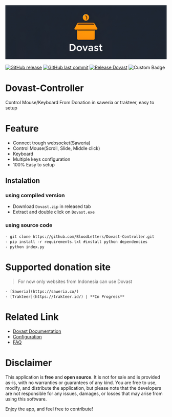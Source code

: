 <img src="assets/banner.jpg" alt="Banner" style="width:800px;">

[![GitHub release](https://img.shields.io/github/v/release/BloodLetters/Dovast-Controller.svg)](https://github.com/BloodLetters/Dovast-Controller/releases)
[![GitHub last commit](https://img.shields.io/github/last-commit/BloodLetters/Dovast-Controller.svg)](https://github.com/BloodLetters/Dovast-Controller/commits/main)
[![Release Dovast](https://github.com/BloodLetters/Dovast-Controller/actions/workflows/main.yml/badge.svg)](https://github.com/BloodLetters/Dovast-Controller/actions/workflows/main.yml)
![Custom Badge](https://img.shields.io/badge/Status-Active-brightgreen)


# Dovast-Controller
Control Mouse/Keyboard From Donation in saweria or trakteer, easy to setup

# Feature
- Connect trough websocket(Saweria)
- Control Mouse(Scroll, Slide, Middle click)
- Keyboard
- Multiple keys configuration
- 100% Easy to setup

## Instalation

### using compiled version
- Download ``Dovast.zip`` in released tab <br>
- Extract and double click on ``Dovast.exe``

### using source code
```
- git clone https://github.com/BloodLetters/Dovast-Controller.git
- pip install -r requirements.txt #install python dependencies
- python index.py
```

# Supported donation site
> For now only websites from Indonesia can use Dovast
```
- [Saweria](https://saweria.co/)
- [Trakteer](https://trakteer.id/) | **In Progress**
```

# Related Link
- [Dovast Documentation](https://github.com/BloodLetters/Dovast-Controller/wiki)
- [Configuration](https://github.com/BloodLetters/Dovast-Controller/wiki/Configuration)
- [FAQ](https://github.com/BloodLetters/Dovast-Controller/wiki/FAQ)

# Disclaimer
This application is **free** and **open source**. It is not for sale and is provided as-is,
with no warranties or guarantees of any kind. You are free to use, modify, and distribute the application, but please note that the developers are not responsible for any issues, damages, or losses that may arise from using this software.

Enjoy the app, and feel free to contribute!
